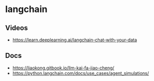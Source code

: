 # langchain

## Videos
- https://learn.deeplearning.ai/langchain-chat-with-your-data

## Docs
- https://liaokong.gitbook.io/llm-kai-fa-jiao-cheng/
- https://python.langchain.com/docs/use_cases/agent_simulations/